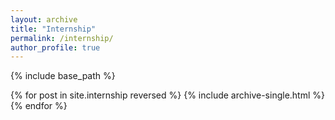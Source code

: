 ```yaml
---
layout: archive
title: "Internship"
permalink: /internship/
author_profile: true
---
```


{% include base_path %}

{% for post in site.internship reversed %}
  {% include archive-single.html %}
{% endfor %}
